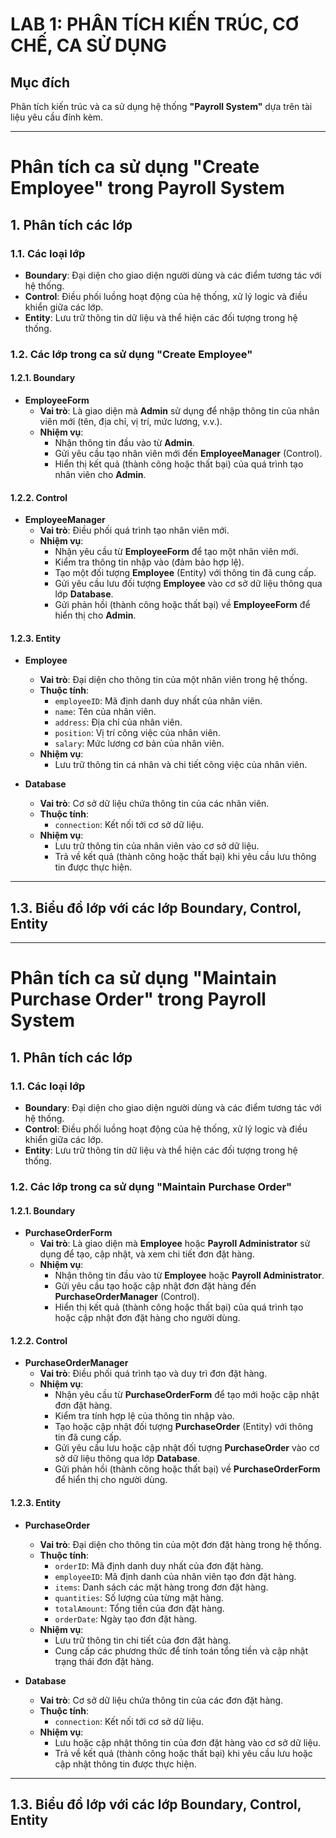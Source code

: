 # LAB 1: PHÂN TÍCH KIẾN TRÚC, CƠ CHẾ, CA SỬ DỤNG

## Mục đích
Phân tích kiến trúc và ca sử dụng hệ thống **"Payroll System"** dựa trên tài liệu yêu cầu đính kèm.

---

# Phân tích ca sử dụng "Create Employee" trong Payroll System

## 1. Phân tích các lớp

### 1.1. Các loại lớp
- **Boundary**: Đại diện cho giao diện người dùng và các điểm tương tác với hệ thống.
- **Control**: Điều phối luồng hoạt động của hệ thống, xử lý logic và điều khiển giữa các lớp.
- **Entity**: Lưu trữ thông tin dữ liệu và thể hiện các đối tượng trong hệ thống.

### 1.2. Các lớp trong ca sử dụng "Create Employee"

#### 1.2.1. Boundary
- **EmployeeForm**
  - **Vai trò**: Là giao diện mà **Admin** sử dụng để nhập thông tin của nhân viên mới (tên, địa chỉ, vị trí, mức lương, v.v.).
  - **Nhiệm vụ**:
    - Nhận thông tin đầu vào từ **Admin**.
    - Gửi yêu cầu tạo nhân viên mới đến **EmployeeManager** (Control).
    - Hiển thị kết quả (thành công hoặc thất bại) của quá trình tạo nhân viên cho **Admin**.

#### 1.2.2. Control
- **EmployeeManager**
  - **Vai trò**: Điều phối quá trình tạo nhân viên mới.
  - **Nhiệm vụ**:
    - Nhận yêu cầu từ **EmployeeForm** để tạo một nhân viên mới.
    - Kiểm tra thông tin nhập vào (đảm bảo hợp lệ).
    - Tạo một đối tượng **Employee** (Entity) với thông tin đã cung cấp.
    - Gửi yêu cầu lưu đối tượng **Employee** vào cơ sở dữ liệu thông qua lớp **Database**.
    - Gửi phản hồi (thành công hoặc thất bại) về **EmployeeForm** để hiển thị cho **Admin**.

#### 1.2.3. Entity
- **Employee**
  - **Vai trò**: Đại diện cho thông tin của một nhân viên trong hệ thống.
  - **Thuộc tính**:
    - `employeeID`: Mã định danh duy nhất của nhân viên.
    - `name`: Tên của nhân viên.
    - `address`: Địa chỉ của nhân viên.
    - `position`: Vị trí công việc của nhân viên.
    - `salary`: Mức lương cơ bản của nhân viên.
  - **Nhiệm vụ**:
    - Lưu trữ thông tin cá nhân và chi tiết công việc của nhân viên.

- **Database**
  - **Vai trò**: Cơ sở dữ liệu chứa thông tin của các nhân viên.
  - **Thuộc tính**:
    - `connection`: Kết nối tới cơ sở dữ liệu.
  - **Nhiệm vụ**:
    - Lưu trữ thông tin của nhân viên vào cơ sở dữ liệu.
    - Trả về kết quả (thành công hoặc thất bại) khi yêu cầu lưu thông tin được thực hiện.

---

## 1.3. Biểu đồ lớp với các lớp Boundary, Control, Entity



---


# Phân tích ca sử dụng "Maintain Purchase Order" trong Payroll System

## 1. Phân tích các lớp

### 1.1. Các loại lớp
- **Boundary**: Đại diện cho giao diện người dùng và các điểm tương tác với hệ thống.
- **Control**: Điều phối luồng hoạt động của hệ thống, xử lý logic và điều khiển giữa các lớp.
- **Entity**: Lưu trữ thông tin dữ liệu và thể hiện các đối tượng trong hệ thống.

### 1.2. Các lớp trong ca sử dụng "Maintain Purchase Order"

#### 1.2.1. Boundary
- **PurchaseOrderForm**
  - **Vai trò**: Là giao diện mà **Employee** hoặc **Payroll Administrator** sử dụng để tạo, cập nhật, và xem chi tiết đơn đặt hàng.
  - **Nhiệm vụ**:
    - Nhận thông tin đầu vào từ **Employee** hoặc **Payroll Administrator**.
    - Gửi yêu cầu tạo hoặc cập nhật đơn đặt hàng đến **PurchaseOrderManager** (Control).
    - Hiển thị kết quả (thành công hoặc thất bại) của quá trình tạo hoặc cập nhật đơn đặt hàng cho người dùng.

#### 1.2.2. Control
- **PurchaseOrderManager**
  - **Vai trò**: Điều phối quá trình tạo và duy trì đơn đặt hàng.
  - **Nhiệm vụ**:
    - Nhận yêu cầu từ **PurchaseOrderForm** để tạo mới hoặc cập nhật đơn đặt hàng.
    - Kiểm tra tính hợp lệ của thông tin nhập vào.
    - Tạo hoặc cập nhật đối tượng **PurchaseOrder** (Entity) với thông tin đã cung cấp.
    - Gửi yêu cầu lưu hoặc cập nhật đối tượng **PurchaseOrder** vào cơ sở dữ liệu thông qua lớp **Database**.
    - Gửi phản hồi (thành công hoặc thất bại) về **PurchaseOrderForm** để hiển thị cho người dùng.

#### 1.2.3. Entity
- **PurchaseOrder**
  - **Vai trò**: Đại diện cho thông tin của một đơn đặt hàng trong hệ thống.
  - **Thuộc tính**:
    - `orderID`: Mã định danh duy nhất của đơn đặt hàng.
    - `employeeID`: Mã định danh của nhân viên tạo đơn đặt hàng.
    - `items`: Danh sách các mặt hàng trong đơn đặt hàng.
    - `quantities`: Số lượng của từng mặt hàng.
    - `totalAmount`: Tổng tiền của đơn đặt hàng.
    - `orderDate`: Ngày tạo đơn đặt hàng.
  - **Nhiệm vụ**:
    - Lưu trữ thông tin chi tiết của đơn đặt hàng.
    - Cung cấp các phương thức để tính toán tổng tiền và cập nhật trạng thái đơn đặt hàng.

- **Database**
  - **Vai trò**: Cơ sở dữ liệu chứa thông tin của các đơn đặt hàng.
  - **Thuộc tính**:
    - `connection`: Kết nối tới cơ sở dữ liệu.
  - **Nhiệm vụ**:
    - Lưu hoặc cập nhật thông tin của đơn đặt hàng vào cơ sở dữ liệu.
    - Trả về kết quả (thành công hoặc thất bại) khi yêu cầu lưu hoặc cập nhật thông tin được thực hiện.

---

## 1.3. Biểu đồ lớp với các lớp Boundary, Control, Entity

